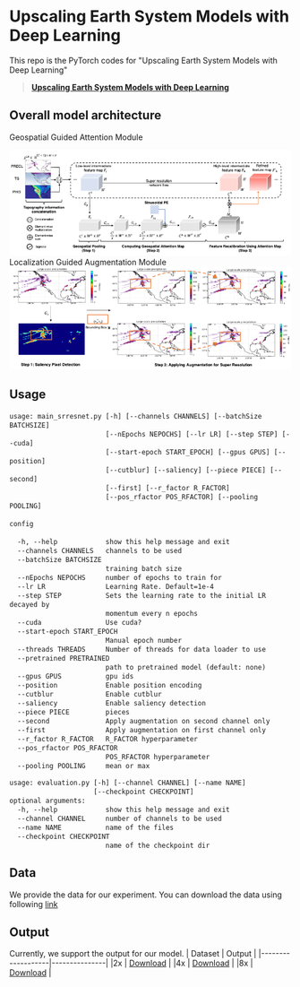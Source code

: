 # Upscaling Earth System Models with Deep Learning #
This repo is the PyTorch codes for "Upscaling Earth System Models with Deep Learning"
> [**Upscaling Earth System Models with Deep Learning**]()


## Overall model architecture ##
Geospatial Guided Attention Module
<center><img src="./figure/model_architecture.png"> </center>
Localization Guided Augmentation Module
<center><img src="./figure/aug_architecture.png"> </center>

## Usage ##
```
usage: main_srresnet.py [-h] [--channels CHANNELS] [--batchSize BATCHSIZE]
                        [--nEpochs NEPOCHS] [--lr LR] [--step STEP] [--cuda]
                        [--start-epoch START_EPOCH] [--gpus GPUS] [--position]
                        [--cutblur] [--saliency] [--piece PIECE] [--second]
                        [--first] [--r_factor R_FACTOR]
                        [--pos_rfactor POS_RFACTOR] [--pooling POOLING]

config

  -h, --help            show this help message and exit
  --channels CHANNELS   channels to be used
  --batchSize BATCHSIZE
                        training batch size
  --nEpochs NEPOCHS     number of epochs to train for
  --lr LR               Learning Rate. Default=1e-4
  --step STEP           Sets the learning rate to the initial LR decayed by
                        momentum every n epochs
  --cuda                Use cuda?
  --start-epoch START_EPOCH
                        Manual epoch number
  --threads THREADS     Number of threads for data loader to use
  --pretrained PRETRAINED
                        path to pretrained model (default: none)
  --gpus GPUS           gpu ids
  --position            Enable position encoding
  --cutblur             Enable cutblur
  --saliency            Enable saliency detection
  --piece PIECE         pieces
  --second              Apply augmentation on second channel only
  --first               Apply augmentation on first channel only
  --r_factor R_FACTOR   R_FACTOR hyperparameter
  --pos_rfactor POS_RFACTOR
                        POS_RFACTOR hyperparameter
  --pooling POOLING     mean or max
```
```
usage: evaluation.py [-h] [--channel CHANNEL] [--name NAME]
                     [--checkpoint CHECKPOINT]
optional arguments:
  -h, --help            show this help message and exit
  --channel CHANNEL     number of channels to be used
  --name NAME           name of the files
  --checkpoint CHECKPOINT
                        name of the checkpoint dir
```

## Data ##
We provide the data for our experiment. You can download the data using following
[link](http://climatedata.ibs.re.kr/data/cesm-hires)
                     
## Output ##
Currently, we support the output for our model.
| Dataset           | Output | 
|-------------------|---------------|
|2x           | [Download](https://drive.google.com/file/d/1ONJbw6Qnccgl20uN38pS3RgpqeobAWxb/view?usp=sharing)  | 
|4x           | [Download](https://drive.google.com/file/d/1SWXqE5Esu4j4n7QUrL6kbR39Xzb6bgJg/view?usp=sharing)  |
|8x           | [Download](https://drive.google.com/file/d/15lFVyOjZvGbqdZ1R150XL9-SuGgo57kp/view?usp=sharing)  |
